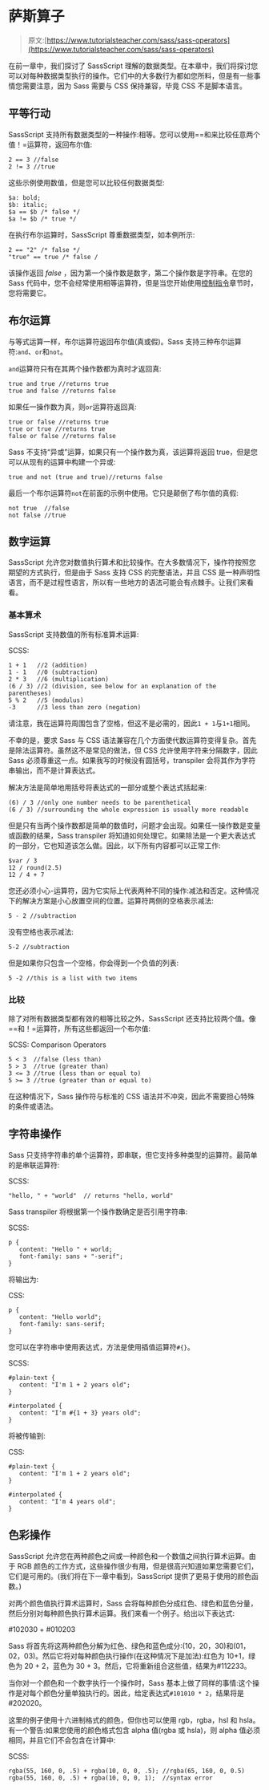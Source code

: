 # 萨斯算子

> 原文:[https://www.tutorialsteacher.com/sass/sass-operators](https://www.tutorialsteacher.com/sass/sass-operators)

在前一章中，我们探讨了 SassScript 理解的数据类型。在本章中，我们将探讨您可以对每种数据类型执行的操作。它们中的大多数行为都如您所料，但是有一些事情您需要注意，因为 Sass 需要与 CSS 保持兼容，毕竟 CSS 不是脚本语言。

## 平等行动

SassScript 支持所有数据类型的一种操作:相等。您可以使用==和来比较任意两个值！=运算符，返回布尔值:

```
2 == 3 //false
2 != 3 //true 
```

这些示例使用数值，但是您可以比较任何数据类型:

```
$a: bold;
$b: italic;
$a == $b /* false */
$a != $b /* true */ 
```

在执行布尔运算时，SassScript 尊重数据类型，如本例所示:

```
2 == "2" /* false */
"true" == true /* false / 
```

该操作返回 *false* ，因为第一个操作数是数字，第二个操作数是字符串。在您的 Sass 代码中，您不会经常使用相等运算符，但是当您开始使用[控制指令](/Sass/sass-control-directives)章节时，您将需要它。

## 布尔运算

与等式运算一样，布尔运算符返回布尔值(真或假)。Sass 支持三种布尔运算符:`and`、`or`和`not`。

`and`运算符只有在其两个操作数都为真时才返回真:

```
true and true //returns true
true and false //returns false 
```

如果任一操作数为真，则`or`运算符返回真:

```
true or false //returns true
true or true //returns true
false or false //returns false 
```

Sass 不支持“异或”运算，如果只有一个操作数为真，该运算将返回 true，但是您可以从现有的运算中构建一个异或:

```
true and not (true and true)//returns false 
```

最后一个布尔运算符`not`在前面的示例中使用。它只是颠倒了布尔值的真假:

```
not true  //false
not false //true 
```

## 数字运算

SassScript 允许您对数值执行算术和比较操作。在大多数情况下，操作符按照您期望的方式执行，但是由于 Sass 支持 CSS 的完整语法，并且 CSS 是一种声明性语言，而不是过程性语言，所以有一些地方的语法可能会有点棘手。让我们来看看。

### 基本算术

SassScript 支持数值的所有标准算术运算:

SCSS: 

```
1 + 1   //2 (addition)
1 - 1   //0 (subtraction)
2 * 3   //6 (multiplication)
(6 / 3) //2 (division, see below for an explanation of the parentheses)
5 % 2   //5 (modulus)
-3      //3 less than zero (negation) 
```

请注意，我在运算符周围包含了空格，但这不是必需的，因此`1 + 1`与`1+1`相同。

不幸的是，要求 Sass 与 CSS 语法兼容在几个方面使代数运算符变得复杂。首先是除法运算符。虽然这不是常见的做法，但 CSS 允许使用字符来分隔数字，因此 Sass 必须尊重这一点。如果我写的时候没有圆括号，transpiler 会将其作为字符串输出，而不是计算表达式。

解决方法是简单地用括号将表达式的一部分或整个表达式括起来:

```
(6) / 3 //only one number needs to be parenthetical
(6 / 3) //surrounding the whole expression is usually more readable 
```

但是只有当两个操作数都是简单的数值时，问题才会出现。如果任一操作数是变量或函数的结果，Sass transpiler 将知道如何处理它。如果除法是一个更大表达式的一部分，它也知道该怎么做。因此，以下所有内容都可以正常工作:

```
$var / 3
12 / round(2.5)
12 / 4 + 7 
```

您还必须小心-运算符，因为它实际上代表两种不同的操作:减法和否定。这种情况下的解决方案是小心放置空间的位置。运算符两侧的空格表示减法:

```
5 - 2 //subtraction 
```

没有空格也表示减法:

```
5-2 //subtraction 
```

但是如果你只包含一个空格，你会得到一个负值的列表:

```
5 -2 //this is a list with two items 
```

### 比较

除了对所有数据类型都有效的相等比较之外，SassScript 还支持比较两个值。像==和！=运算符，所有这些都返回一个布尔值:

SCSS: Comparison Operators 

```
5 < 3  //false (less than)
5 > 3  //true (greater than)
3 <= 3 //true (less than or equal to)
5 >= 3 //true (greater than or equal to) 
```

在这种情况下，Sass 操作符与标准的 CSS 语法并不冲突，因此不需要担心特殊的条件或语法。

## 字符串操作

Sass 只支持字符串的单个运算符，即串联，但它支持多种类型的运算符。最简单的是串联运算符:

SCSS: 

```
"hello, " + "world"  // returns "hello, world" 
```

Sass transpiler 将根据第一个操作数确定是否引用字符串:

SCSS: 

```
p {
   content: "Hello " + world;
   font-family: sans + "-serif";
} 
```

将输出为:

CSS: 

```
p {
   content: "Hello world";
   font-family: sans-serif;
} 
```

您可以在字符串中使用表达式，方法是使用插值运算符`#{}`。

SCSS: 

```
#plain-text {
   content: "I'm 1 + 2 years old";
}

#interpolated {
   content: "I'm #{1 + 3} years old";
} 
```

将被传输到:

CSS: 

```
#plain-text {
   content: "I'm 1 + 2 years old";
}

#interpolated {
   content: "I'm 4 years old";
} 
```

## 色彩操作

SassScript 允许您在两种颜色之间或一种颜色和一个数值之间执行算术运算。由于 RGB 颜色的工作方式，这些操作很少有用，但是很高兴知道如果您需要它们，它们是可用的。(我们将在下一章中看到，SassScript 提供了更易于使用的颜色函数。)

对两个颜色值执行算术运算时，Sass 会将每种颜色分成红色、绿色和蓝色分量，然后分别对每种颜色执行算术运算。我们来看一个例子。给出以下表达式:

#102030 + #010203

Sass 将首先将这两种颜色分解为红色、绿色和蓝色成分:(10，20，30)和(01，02，03)。然后它将对每种颜色执行操作(在这种情况下是加法):红色为 10+1，绿色为 20 + 2，蓝色为 30 + 3。然后，它将重新组合这些值，结果为#112233。

当你对一个颜色和一个数字执行一个操作时，Sass 基本上做了同样的事情:这个操作是对每个颜色分量单独执行的。因此，给定表达式`#101010 * 2`，结果将是#202020。

这里的例子使用十六进制格式的颜色，但你也可以使用 rgb，rgba，hsl 和 hsla。有一个警告:如果您使用的颜色格式包含 alpha 值(rgba 或 hsla)，则 alpha 值必须相同，并且它们不会包含在计算中:

SCSS: 

```
rgba(55, 160, 0, .5) + rgba(10, 0, 0, .5); //rgba(65, 160, 0, 0.5)
rgba(55, 160, 0, .5) + rgba(10, 0, 0, 1);  //syntax error 
```

